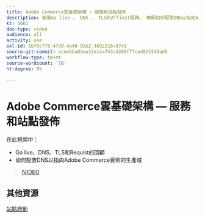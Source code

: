 ```yaml
---
title: Adobe Commerce雲基礎架構 — 服務和站點發佈
description: 查看Go live 、 DNS 、 TLS和Affiest服務。 瞭解如何配置DNS以指向Adobe Commerce實例的生產域。
kt: 5661
doc-type: video
audience: all
activity: use
exl-id: 1bf5cf70-47d0-4e48-92e2-3892216cd749
source-git-commit: acee5ba84ea32e14a743cd269f77ced821548ad6
workflow-type: tm+mt
source-wordcount: '78'
ht-degree: 0%

---
```


# Adobe Commerce雲基礎架構 — 服務和站點發佈

在此視頻中：

- Go live、DNS、TLS和Requist的回顧
- 如何配置DNS以指向Adobe Commerce實例的生產域

>[!VIDEO](https://video.tv.adobe.com/v/35697?quality=12&learn=on)

## 其他資源

[站點啟動](https://devdocs.magento.com/cloud/live/live.html)
